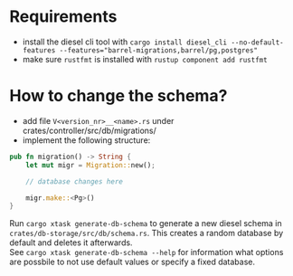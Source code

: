 # Requirements

* install the diesel cli tool with `cargo install diesel_cli --no-default-features --features="barrel-migrations,barrel/pg,postgres"`
* make sure `rustfmt` is installed with `rustup component add rustfmt`

# How to change the schema?

* add file `V<version_nr>__<name>.rs` under crates/controller/src/db/migrations/
* implement the following structure:

```rust
pub fn migration() -> String {
    let mut migr = Migration::new();

    // database changes here

    migr.make::<Pg>()
}
```

Run `cargo xtask generate-db-schema` to generate a new diesel schema in `crates/db-storage/src/db/schema.rs`.
This creates a random database by default and deletes it afterwards.  
See `cargo xtask generate-db-schema --help` for information what options are possbile to not use default values
or specify a fixed database.

